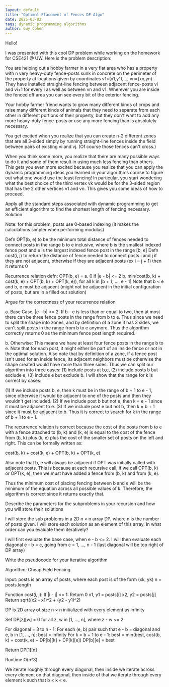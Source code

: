 ```yaml
---
layout: default
title: "Optimal Placement of Fences DP Algo"
date: 2025-03-02
tags: dynamic_programming algorithms
author: Guy Cohen
---
```


Hello!

I was presented with this cool DP problem while working on the homework for CSE421 @ UW. Here is the problem description:

You are helping out a hobby farmer in a very flat area who has a property with n very heavy-duty fence-posts sunk in concrete on the perimeter of the property at locations given by coordinates v1=(x1,y1),..., vn=(xn,yn). They have installed straight-line fencing between adjacent fence-posts vi and vi+1 for every i as well as between vn and v1. Wherever you are inside the fenced off area you can see every bit of the exterior fencing.

Your hobby farmer friend wants to grow many different kinds of crops and raise many different kinds of animals that they need to separate from each other in different portions of their property, but they don't want to add any more heavy-duty fence-posts or use any more fencing than is absolutely necessary.

You get excited when you realize that you can create n-2 different zones that are all 3-sided simply by running straight-line fences inside the field between pairs of existing vi and vj. (Of course those fences can't cross.)

When you think some more, you realize that there are many possible ways to do it and some of them result in using much less fencing than others. This gets you even more excited because you realize that you can apply the dynamic programming ideas you learned in your algorithms course to figure out what one would use the least fencing! In particular, you start wondering what the best choice of the third vertex vk would be for the 3-sided region that has the 2 other vertices v1 and vn. This gives you some ideas of how to proceed.

Apply all the standard steps associated with dynamic programming to get an efficient algorithm to find the shortest length of fencing necessary.
Solution

Note: for this problem, posts use 0-based indexing (it makes the calculations simpler when performing modulus)

Defn OPT(b, e) to be the minimum total distance of fences needed to connect posts in the range b to e inclusive, where b is the smallest indexed fence post and e is the largest indexed fence post in the range [b, e]
Defn cost(i, j) to return the distance of fence needed to connect posts i and j if they are not adjacent, otherwise if they are adjacent posts (ex i = j + 1) then it returns 0

Recurrence relation defn: OPT(b, e) =
a. 0 if |e - b| <= 2
b. min(cost(b, k) + cost(k, e) + OPT(b, k) + OPT(k, e)), for all k in [b + 1, ..., e - 1]
Note that b < e and b, e must be adjacent (might not be adjacent in the initial configuration of posts, but are in a filled out solution)

Argue for the correctness of your recurrence relation

a. Base Case, |e - b| <= 2: If b - e is less than or equal to two, then at most there can be three fence posts in the range from b to e. Thus since we need to split the shape into zones, and by definition of a zone it has 3 sides, we can't split posts in the range from b to e anymore. Thus the algorithm correctly returns 0 as the minimum fence post length required.

b. Otherwise: This means we have at least four fence posts in the range b to e. Note that for each post, it might either be part of an inside fence or not in the optimal solution. Also note that by definition of a zone, if a fence post isn't used for an inside fence, its adjacent neighbors must be otherwise the shape created would have more than three sides. Thus we can split our algorithm into three cases: (1) include posts at b,e, (2) include posts b but exclude e, (3) include e but exclude b. I will show that the range for k is correct by cases:

(1) If we include posts b, e, then k must be in the range of b + 1 to e - 1, since otherwise it would be adjacent to one of the posts and then they wouldn't get included.
(2) If we include post b but not e, then k = e - 1 since it must be adjacent to e.
(3) If we include post e but not b, then k = b + 1 since it must be adjacent to b.
Thus it is correct to search for k in the range of b + 1 to e - 1.

The recurrence relation is correct because the cost of the posts from b to e with a fence attached to (b, k) and (k, e) is equal to the cost of the fence from (b, k) plus (k, e) plus the cost of the smaller set of posts on the left and right. This can be formally written as:

cost(b, k) + cost(k, e) + OPT(b, k) + OPT(k, e)

Also note that b, e will always be adjacent if OPT was initially called with adjacent posts. This is because at each recursive call, if we call OPT(b, k) or OPT(k, e), then we must have added a fence from (b, k) and from (k, e).

Thus the minimum cost of placing fencing between b and e will be the minimum of the equation across all possible values of k. Therefore, the algorithm is correct since it returns exactly that.

Describe the parameters for the subproblems in your recursion and how you will store their solutions

I will store the sub problems in a 2D n × n array DP, where n is the number of posts given. I will store each solution as an element of this array.
In what order can you evaluate them iteratively?

I will first evaluate the base case, when e - b <= 2. I will then evaluate each diagonal e - b = c, going from c = 1, ..., n - 1 (last diagonal will be top right of DP array)

Write the pseudocode for your iterative algorithm

Algorithm: Cheap Field Fencing

Input: posts is an array of posts, where each post is of the form (xk, yk)
n = posts.length

Function cost(i, j):
    If |i - j| <= 1:
        Return 0
    x1, y1 = posts[i]
    x2, y2 = posts[j]
    Return sqrt((x2 - x1)^2 + (y2 - y1)^2)

DP is 2D array of size n × n initialized with every element as infinity

Set DP[z][w] = 0 for all z, w in [1, ..., n], where z - w <= 2

For diagonal = 3 to n - 1:
    For each (e, b) pair such that e - b = diagonal and e, b in [1, ..., n]:
        best = infinity
        For k = b + 1 to e - 1:
            best = min(best, cost(b, k) + cost(k, e) + DP[b][k] + DP[k][e])
        DP[b][e] = best

Return DP[1][n]


Runtime O(n^3)

We iterate roughly through every diagonal, then inside we iterate across every element on that diagonal, then inside of that we iterate through every element k such that b < k < e.
